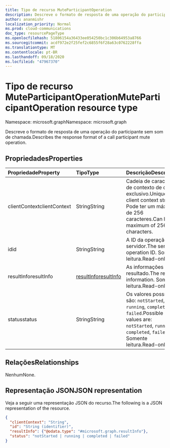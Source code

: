 ```yaml
---
title: Tipo de recurso MuteParticipantOperation
description: Descreve o formato de resposta de uma operação do participante sem som de chamada.
author: ananmishr
localization_priority: Normal
ms.prod: cloud-communications
doc_type: resourcePageType
ms.openlocfilehash: 51806154a36433ee054250bc1c306b64953a8766
ms.sourcegitcommit: acdf972e2f25fef2c6855f6f28a63c0762228ffa
ms.translationtype: MT
ms.contentlocale: pt-BR
ms.lasthandoff: 09/18/2020
ms.locfileid: "47967370"
---
```

# <a name="muteparticipantoperation-resource-type"></a><span data-ttu-id="ea477-103">Tipo de recurso MuteParticipantOperation</span><span class="sxs-lookup"><span data-stu-id="ea477-103">MuteParticipantOperation resource type</span></span>

<span data-ttu-id="ea477-104">Namespace: microsoft.graph</span><span class="sxs-lookup"><span data-stu-id="ea477-104">Namespace: microsoft.graph</span></span>

<span data-ttu-id="ea477-105">Descreve o formato de resposta de uma operação do participante sem som de chamada.</span><span class="sxs-lookup"><span data-stu-id="ea477-105">Describes the response format of a call participant mute operation.</span></span>

## <a name="properties"></a><span data-ttu-id="ea477-106">Propriedades</span><span class="sxs-lookup"><span data-stu-id="ea477-106">Properties</span></span>

| <span data-ttu-id="ea477-107">Propriedade</span><span class="sxs-lookup"><span data-stu-id="ea477-107">Property</span></span>                       | <span data-ttu-id="ea477-108">Tipo</span><span class="sxs-lookup"><span data-stu-id="ea477-108">Type</span></span>                        | <span data-ttu-id="ea477-109">Descrição</span><span class="sxs-lookup"><span data-stu-id="ea477-109">Description</span></span>                                                                                                                                       |
| :----------------------------- | :---------------------------| :-------------------------------------------------------------------------------------------------------------------------------------------------|
| <span data-ttu-id="ea477-110">clientContext</span><span class="sxs-lookup"><span data-stu-id="ea477-110">clientContext</span></span>                  | <span data-ttu-id="ea477-111">String</span><span class="sxs-lookup"><span data-stu-id="ea477-111">String</span></span>                      | <span data-ttu-id="ea477-112">Cadeia de caracteres de contexto de cliente exclusivo.</span><span class="sxs-lookup"><span data-stu-id="ea477-112">Unique client context string.</span></span> <span data-ttu-id="ea477-113">Pode ter um máximo de 256 caracteres.</span><span class="sxs-lookup"><span data-stu-id="ea477-113">Can have a maximum of 256 characters.</span></span>                                                                               |
| <span data-ttu-id="ea477-114">id</span><span class="sxs-lookup"><span data-stu-id="ea477-114">id</span></span>                             | <span data-ttu-id="ea477-115">String</span><span class="sxs-lookup"><span data-stu-id="ea477-115">String</span></span>                      | <span data-ttu-id="ea477-116">A ID da operação do servidor.</span><span class="sxs-lookup"><span data-stu-id="ea477-116">The server operation ID.</span></span> <span data-ttu-id="ea477-117">Somente leitura.</span><span class="sxs-lookup"><span data-stu-id="ea477-117">Read-only.</span></span>                                                                                            |
| <span data-ttu-id="ea477-118">resultInfo</span><span class="sxs-lookup"><span data-stu-id="ea477-118">resultInfo</span></span>                     | [<span data-ttu-id="ea477-119">resultInfo</span><span class="sxs-lookup"><span data-stu-id="ea477-119">resultInfo</span></span>](resultinfo.md) | <span data-ttu-id="ea477-120">As informações de resultado.</span><span class="sxs-lookup"><span data-stu-id="ea477-120">The result information.</span></span>  <span data-ttu-id="ea477-121">Somente leitura.</span><span class="sxs-lookup"><span data-stu-id="ea477-121">Read-only.</span></span>                                                                                            |
| <span data-ttu-id="ea477-122">status</span><span class="sxs-lookup"><span data-stu-id="ea477-122">status</span></span>                         | <span data-ttu-id="ea477-123">String</span><span class="sxs-lookup"><span data-stu-id="ea477-123">String</span></span>                      | <span data-ttu-id="ea477-124">Os valores possíveis são: `notStarted`, `running`, `completed`, `failed`.</span><span class="sxs-lookup"><span data-stu-id="ea477-124">Possible values are: `notStarted`, `running`, `completed`, `failed`.</span></span> <span data-ttu-id="ea477-125">Somente leitura.</span><span class="sxs-lookup"><span data-stu-id="ea477-125">Read-only.</span></span>                                                 |

## <a name="relationships"></a><span data-ttu-id="ea477-126">Relações</span><span class="sxs-lookup"><span data-stu-id="ea477-126">Relationships</span></span>
<span data-ttu-id="ea477-127">Nenhum</span><span class="sxs-lookup"><span data-stu-id="ea477-127">None.</span></span>

## <a name="json-representation"></a><span data-ttu-id="ea477-128">Representação JSON</span><span class="sxs-lookup"><span data-stu-id="ea477-128">JSON representation</span></span>

<span data-ttu-id="ea477-129">Veja a seguir uma representação JSON do recurso.</span><span class="sxs-lookup"><span data-stu-id="ea477-129">The following is a JSON representation of the resource.</span></span>

<!-- {
  "blockType": "resource",
  "optionalProperties": [

  ],
  "@odata.type": "microsoft.graph.muteParticipantOperation"
}-->
```json
{
  "clientContext": "String",
  "id": "String (identifier)",
  "resultInfo": {"@odata.type": "#microsoft.graph.resultInfo"},
  "status": "notStarted | running | completed | failed"
}
```

<!-- uuid: 8fcb5dbc-d5aa-4681-8e31-b001d5168d79
2015-10-25 14:57:30 UTC -->
<!-- {
  "type": "#page.annotation",
  "description": "muteParticipantOperation resource",
  "keywords": "",
  "section": "documentation",
  "tocPath": ""
}-->

